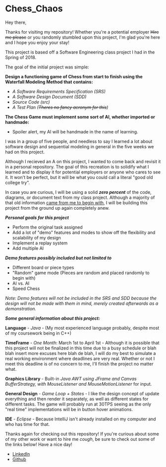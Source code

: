 # Chess_Chaos

Hey there,

Thanks for visiting my repository!
Whether you're a potential employer ~~Hire me please~~ or you randomly stumbled upon this project, I'm glad you're here and I hope you enjoy your stay!

This project is based off a Software Engineering class project I had in the Spring of 2018.

The goal of the initial project was simple:

**Design a functioning game of Chess from start to finish using the Waterfall Modeling Method that contains:**
- *A Software Requirements Specification (SRS)*
- *A Software Design Document (SDD)*
- *Source Code (src)*
- *A Test Plan (~~Theres no fancy acronym for this~~)*

**The Chess Game must implement some sort of AI, whether imported or handmade:**
- Spoiler alert, my AI will be handmade in the name of learning.

I was in a group of five people, and needless to say I learned a lot about software design and sequential modeling in general in the five weeks we had on this project.

Although I recieved an A on this project, I wanted to come back and revisit it in a personal repository. The goal of this recreation is to solidify what I learned and to display it for potential employers or anyone who cares to see it. It won't be perfect, but it will be what you could call a literal "good old college try".

In case you are curious, I will be using a solid ***zero percent*** of the code, diagrams, or document text from my class project. Although a majority of that old information [came from me to begin with](https://gyazo.com/add5a42d7b87d7c7d401dd80ecd125c8), I will be building this project from the ground up again completely anew.

***Personal goals for this project***

- Perform the original task assigned
- Add a lot of "demo" features and modes to show off the flexibility and scalability of my design
- Implement a replay system
- Add multiple AI

***Demo features possibly included but not limited to***

- Different board or piece types
- "Random" game mode (Pieces are random and placed randomly to begin with)
- AI vs. AI
- Speed Chess

*Note: Demo features will not be included in the SRS and SDD because the design will not be made with them in mind, merely created afterwards as a demonstration.*

***Some general information about this project:***

**Language** - *Java* - (My most experienced language probably, despite most of my coursework being in C++)

**TimeFrame** - *One Month*: March 1st to April 1st - Although it is possible that this project will not be finalized in this time due to a busy schedule or blah blah insert more excuses here blah de blah, I will do my best to simulate a real working environment where deadlines are very real. Whether or not I meet this deadline is of no concern to me, I'll finish the project no matter what.

**Graphics Library** - Built-in *Java AWT using JFrame and Canvas BufferStrategy, with MouseListener and MouseMotionListener* for input.

**General Design** - *Game Loop + States* - I like the design concept of update everything and then render it separately, as well as different states for different tasks. The game will probably run at 30TPS seeing as the only "real time" implementations will be in button hover animations.

**IDE** - *Eclipse* - Because IntelliJ isn't already installed on my computer and who has time for that.

Thanks again for checking out this repository! If you're curious about some of my other work or want to hire me *cough*, be sure to check out some of the links below! Have a nice day!

- [LinkedIn](https://www.linkedin.com/in/drew-grubb/)
- [Github](https://github.com/drewgrubb0)
